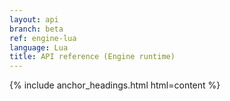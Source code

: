 ```yaml
---
layout: api
branch: beta
ref: engine-lua
language: Lua
title: API reference (Engine runtime)
---
```

{% include anchor_headings.html html=content %}